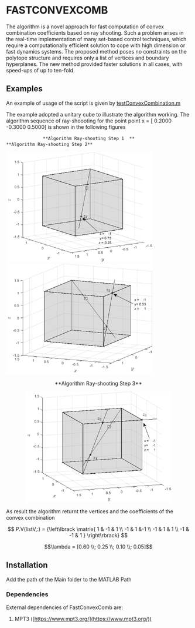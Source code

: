 # FASTCONVEXCOMB

The algorithm is a novel approach for fast computation of convex combination coefficients based on
ray shooting. Such a problem arises in the real-time implementation of many set-based control techniques, which require a
computationally efficient solution to cope with high dimension or fast dynamics systems. The proposed method poses no
constraints on the polytope structure and requires only a list of vertices and boundary hyperplanes. The new method provided faster solutions in all cases, with speed-ups of up to ten-fold.

## Examples

 An example of usage of the script is given by [testConvexCombination.m](testConvexCombination.m)
 
 The example adopted a unitary cube to illustrate the algorithm working. 
 The algorithm sequence of ray-shoooting for the point point x = [ 0.2000  -0.3000    0.5000] is shown in the following figures
 
                  **Algorithm Ray-shooting Step 1  **                           **Algorithm Ray-shooting Step 2** 
                 
<img src="Ray_shooting1.png" width="399" height="300">                   <img src="Ray_shooting2.png" width="399" height="300">

<p align="center">
**Algorithm Ray-shooting Step 3** 
</p>           

<p align="center">
<img src="Ray_shooting3.png" width="399" height="300">
</p>

As result the algorithm returnt the vertices and the coefficients of the convex combination


$$ P.V(listV,:) = {\left\lbrack \matrix{ 1  &  -1  &   1 \\
                                        -1  &    1  &-1 \\
                                        -1  &    1  &   1 \\
                                        -1  &  -1  &   1 } \right\rbrack} 
$$
    
$$\lambda = [0.60 \\; 0.25 \\; 0.10 \\;  0.05]$$



## Installation

Add the path of the Main folder to the MATLAB Path

### Dependencies

External dependencies of FastConvexComb are:

1. MPT3 ([https://www.mpt3.org/](https://www.mpt3.org/))


